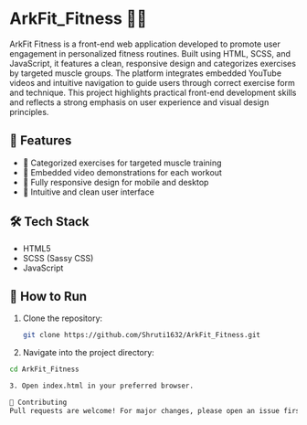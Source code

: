 # ArkFit_Fitness 🏋️‍♀️ 

ArkFit Fitness is a front-end web application developed to promote user engagement in personalized fitness routines. Built using HTML, SCSS, and JavaScript, it features a clean, responsive design and categorizes exercises by targeted muscle groups. The platform integrates embedded YouTube videos and intuitive navigation to guide users through correct exercise form and technique. This project highlights practical front-end development skills and reflects a strong emphasis on user experience and visual design principles.

## 🚀 Features

- 💪 Categorized exercises for targeted muscle training
- 🎥 Embedded video demonstrations for each workout
- 📱 Fully responsive design for mobile and desktop
- 🧭 Intuitive and clean user interface

## 🛠️ Tech Stack

- HTML5
- SCSS (Sassy CSS)
- JavaScript

## 🧩 How to Run

1. Clone the repository:

   ```bash
   git clone https://github.com/Shruti1632/ArkFit_Fitness.git

2. Navigate into the project directory:

  ```bash
  cd ArkFit_Fitness

3. Open index.html in your preferred browser.

🤝 Contributing
Pull requests are welcome! For major changes, please open an issue first to discuss what you'd like to improve.

